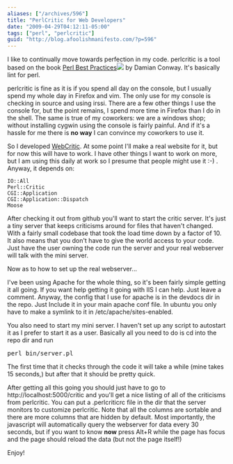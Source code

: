 ```yaml
---
aliases: ["/archives/596"]
title: "PerlCritic for Web Developers"
date: "2009-04-29T04:12:11-05:00"
tags: ["perl", "perlcritic"]
guid: "http://blog.afoolishmanifesto.com/?p=596"
---
```

I like to continually move towards perfection in my code. perlcritic is a tool based on the book [Perl Best Practices](http://www.amazon.com/gp/product/0596001738?ie=UTF8&tag=afooman-20&linkCode=as2&camp=1789&creative=390957&creativeASIN=0596001738)![](http://www.assoc-amazon.com/e/ir?t=afooman-20&l=as2&o=1&a=0596001738) by Damian Conway. It's basically lint for perl.

perlcritic is fine as it is if you spend all day on the console, but I usually spend my whole day in Firefox and vim. The only use for my console is checking in source and using irssi. There are a few other things I use the console for, but the point remains, I spend more time in Firefox than I do in the shell. The same is true of my coworkers: we are a windows shop; without installing cygwin using the console is fairly painful. And if it's a hassle for me there is **no way** I can convince my coworkers to use it.

So I developed [WebCritic](http://github.com/frioux/perlcritic-web/tree/master). At some point I'll make a real website for it, but for now this will have to work. I have other things I want to work on more, but I am using this daily at work so I presume that people might use it :-) . Anyway, it depends on:

    IO::All
    Perl::Critic
    CGI::Application
    CGI::Application::Dispatch
    Moose

After checking it out from github you'll want to start the critic server. It's just a tiny server that keeps criticisms around for files that haven't changed. With a fairly small codebase that took the load time down by a factor of 10. It also means that you don't have to give the world access to your code. Just have the user owning the code run the server and your real webserver will talk with the mini server.

Now as to how to set up the real webserver...

I've been using Apache for the whole thing, so it's been fairly simple getting it all going. If you want help getting it going with IIS I can help. Just leave a comment. Anyway, the config that I use for apache is in the devdocs dir in the repo. Just Include it in your main apache conf file. In ubuntu you only have to make a symlink to it in /etc/apache/sites-enabled.

You also need to start my mini server. I haven't set up any script to autostart it as I prefer to start it as a user. Basically all you need to do is cd into the repo dir and run

<pre>perl bin/server.pl <directory-to-monitor></directory-to-monitor></pre>

The first time that it checks through the code it will take a while (mine takes 15 seconds,) but after that it should be pretty quick.

After getting all this going you should just have to go to http://localhost:5000/critic and you'll get a nice listing of all of the criticisms from perlcritic. You can put a .perlcriticrc file in the dir that the server monitors to customize perlcritic. Note that all the columns are sortable and there are more columns that are hidden by default. Most importantly, the javascript will automatically query the webserver for data every 30 seconds, but if you want to know **now** press Alt+R while the page has focus and the page should reload the data (but not the page itself!)

Enjoy!
